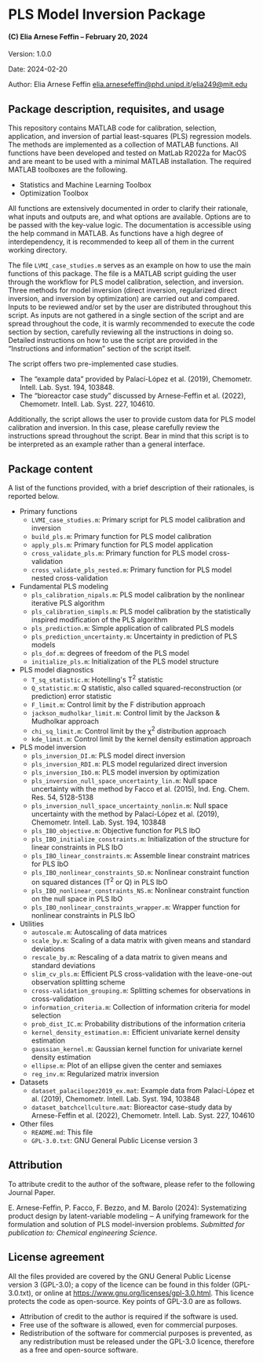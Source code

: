 # PLS Model Inversion Package
#### (C) Elia Arnese Feffin – February 20, 2024

Version: 1.0.0

Date: 2024-02-20

Author: Elia Arnese Feffin elia.arnesefeffin@phd.unipd.it/elia249@mit.edu

## Package description, requisites, and usage

This repository contains MATLAB code for calibration, selection, application, and inversion of partial least-squares (PLS) regression models. The methods are implemented as a collection of MATLAB functions. All functions have been developed and tested on MatLab R2022a for MacOS and are meant to be used with a minimal MATLAB installation. The required MATLAB toolboxes are the following.

* Statistics and Machine Learning Toolbox
* Optimization Toolbox

All functions are extensively documented in order to clarify their rationale, what inputs and outputs are, and what options are available. Options are to be passed with the key-value logic. The documentation is accessible using the help command in MATLAB. As functions have a high degree of interdependency, it is recommended to keep all of them in the current working directory.

The file `LVMI_case_studies.m` serves as an example on how to use the main functions of this package. The file is a MATLAB script guiding the user through the workflow for PLS model calibration, selection, and inversion. Three methods for model inversion (direct inversion, regularized direct inversion, and inversion by optimization) are carried out and compared. Inputs to be reviewed and/or set by the user are distributed throughout this script. As inputs are not gathered in a single section of the script and are spread throughout the code, it is warmly recommended to execute the code section by section, carefully reviewing all the instructions in doing so. Detailed instructions on how to use the script are provided in the “Instructions and information” section of the script itself.

The script offers two pre-implemented case studies.

* The “example data” provided by Palací-López et al. (2019), Chemometr. Intell. Lab. Syst. 194, 103848.
* The “bioreactor case study” discussed by Arnese-Feffin et al. (2022), Chemometr. Intell. Lab. Syst. 227, 104610.

Additionally, the script allows the user to provide custom data for PLS model calibration and inversion. In this case, please carefully review the instructions spread throughout the script. Bear in mind that this script is to be interpreted as an example rather than a general interface.

## Package content

 A list of the functions provided, with a brief description of their rationales, is reported below.
 
* Primary functions
	- `LVMI_case_studies.m`: Primary script for PLS model calibration and inversion
	- `build_pls.m`: Primary function for PLS model calibration
	- `apply_pls.m`: Primary function for PLS model application
	- `cross_validate_pls.m`: Primary function for PLS model cross-validation
	- `cross_validate_pls_nested.m`: Primary function for PLS model nested
	  cross-validation
* Fundamental PLS modeling
	- `pls_calibration_nipals.m`: PLS model calibration by the nonlinear iterative PLS algorithm
	- `pls_calibration_simpls.m`: PLS model calibration by the statistically inspired modification of the PLS algorithm
	- `pls_prediction.m`: Simple application of calibrated PLS models
	- `pls_prediction_uncertainty.m`: Uncertainty in prediction of PLS models
	- `pls_dof.m`: degrees of freedom of the PLS model
	- `initialize_pls.m`: Initialization of the PLS model structure
* PLS model diagnostics
	- `T_sq_statistic.m`: Hotelling's T<sup>2</sup> statistic
	- `Q_statistic.m`: Q statistic, also called squared-reconstruction (or prediction) error statistic
	- `F_limit.m`: Control limit by the F distribution approach
	- `jackson_mudholkar_limit.m`: Control limit by the Jackson & Mudholkar approach
	- `chi_sq_limit.m`: Control limit by the χ<sup>2</sup> distribution approach
	- `kde_limit.m`: Control limit by the kernel density estimation approach
* PLS model inversion
	- `pls_inversion_DI.m`: PLS model direct inversion
	- `pls_inversion_RDI.m`: PLS model regularized direct inversion
	- `pls_inversion_IbO.m`: PLS model inversion by optimization
	- `pls_inversion_null_space_uncertainty_lin.m`: Null space uncertainty with the method by Facco et al. (2015), Ind. Eng. Chem. Res. 54, 5128-5138
	- `pls_inversion_null_space_uncertainty_nonlin.m`: Null space uncertainty with the method by Palací-López et al. (2019), Chemometr. Intell. Lab. Syst. 194, 103848
	- `pls_IBO_objective.m`: Objective function for PLS IbO
	- `pls_IBO_initialize_constraints.m`: Initialization of the structure for
	  linear constraints in PLS IbO
	- `pls_IBO_linear_constraints.m`: Assemble linear constraint matrices for PLS IbO
	- `pls_IBO_nonlinear_constraints_SD.m`: Nonlinear constraint function on squared distances (T<sup>2</sup> or Q) in PLS IbO
	- `pls_IBO_nonlinear_constraints_NS.m`: Nonlinear constraint function on the null space in PLS IbO
	- `pls_IBO_nonlinear_constraints_wrapper.m`: Wrapper function for nonlinear constraints in PLS IbO
* Utilities
	- `autoscale.m`: Autoscaling of data matrices
	- `scale_by.m`: Scaling of a data matrix with given means and standard		  deviations
	- `rescale_by.m`: Rescaling of a data matrix to given means and standard		  deviations
	- `slim_cv_pls.m`: Efficient PLS cross-validation with the leave-one-out observation splitting scheme
	- `cross-validation_grouping.m`: Splitting schemes for observations in cross-validation
	- `information_criteria.m`: Collection of information criteria for model selection
	- `prob_dist_IC.m`: Probability distributions of the information criteria
	- `kernel_density_estimation.m:` Efficient univariate kernel density estimation
	- `gaussian_kernel.m`: Gaussian kernel function for univariate kernel density estimation
	- `ellipse.m`: Plot of an ellipse given the center and semiaxes
	- `reg_inv.m`: Regularized matrix inversion
* Datasets
	- `dataset_palacilopez2019_ex.mat`: Example data from Palací-López et al. (2019), Chemometr. Intell. Lab. Syst. 194, 103848
	- `dataset_batchcellculture.mat`: Bioreactor case-study data by Arnese-Feffin et al. (2022), Chemometr. Intell. Lab. Syst. 227, 104610
* Other files
	- `README.md`: This file
	- `GPL-3.0.txt`: GNU General Public License version 3

## Attribution

To attribute credit to the author of the software, please refer to the following Journal Paper.

E. Arnese-Feffin, P. Facco, F. Bezzo, and  M. Barolo (2024): Systematizing product design by latent-variable modeling ‒ A unifying framework for the formulation and solution of PLS model-inversion problems. _Submitted for publication to: Chemical engineering Science_. <!--*Journal*, **00**, 000–000. DOI:-->

## License agreement

All the files provided are covered by the GNU General Public License version 3 (GPL-3.0); a copy of the licence can be found in this folder (GPL-3.0.txt), or online at https://www.gnu.org/licenses/gpl-3.0.html. This licence protects the code as open-source. Key points of GPL-3.0 are as follows.

* Attribution of credit to the author is required if the software is used.
* Free use of the software is allowed, even for commercial purposes.
* Redistribution of the software for commercial purposes is prevented, as any redistribution must be released under the GPL-3.0 licence, therefore as a free and open-source software.
